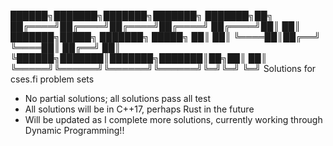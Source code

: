  ██████╗███████╗███████╗███████╗   ███████╗██╗
██╔════╝██╔════╝██╔════╝██╔════╝   ██╔════╝██║
██║     ███████╗█████╗  ███████╗   █████╗  ██║
██║     ╚════██║██╔══╝  ╚════██║   ██╔══╝  ██║
╚██████╗███████║███████╗███████║██╗██║     ██║
 ╚═════╝╚══════╝╚══════╝╚══════╝╚═╝╚═╝     ╚═╝
Solutions for cses.fi problem sets
- No partial solutions; all solutions pass all test 
- All solutions will be in C++17, perhaps Rust in the future
- Will be updated as I complete more solutions, currently working through Dynamic Programming!!